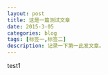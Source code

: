```yaml
---
layout: post
title: 这是一篇测试文章
date: 2015-3-05
categories: blog
tags: [标签一,标签二]
description: 记录一下第一此发文章。
---
```


test1












